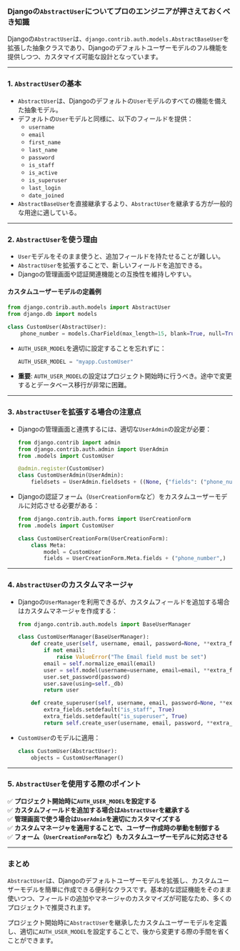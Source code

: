 ### Djangoの`AbstractUser`についてプロのエンジニアが押さえておくべき知識

Djangoの`AbstractUser`は、`django.contrib.auth.models.AbstractBaseUser`を拡張した抽象クラスであり、Djangoのデフォルトユーザーモデルのフル機能を提供しつつ、カスタマイズ可能な設計となっています。

---

### **1. `AbstractUser`の基本**
- `AbstractUser`は、Djangoのデフォルトの`User`モデルのすべての機能を備えた抽象モデル。
- デフォルトの`User`モデルと同様に、以下のフィールドを提供：
  - `username`
  - `email`
  - `first_name`
  - `last_name`
  - `password`
  - `is_staff`
  - `is_active`
  - `is_superuser`
  - `last_login`
  - `date_joined`
- `AbstractBaseUser`を直接継承するより、`AbstractUser`を継承する方が一般的な用途に適している。

---

### **2. `AbstractUser`を使う理由**
- `User`モデルをそのまま使うと、追加フィールドを持たせることが難しい。
- `AbstractUser`を拡張することで、新しいフィールドを追加できる。
- Djangoの管理画面や認証関連機能との互換性を維持しやすい。

#### **カスタムユーザーモデルの定義例**
```python
from django.contrib.auth.models import AbstractUser
from django.db import models

class CustomUser(AbstractUser):
    phone_number = models.CharField(max_length=15, blank=True, null=True)
```
- `AUTH_USER_MODEL`を適切に設定することを忘れずに：
  ```python
  AUTH_USER_MODEL = "myapp.CustomUser"
  ```
- **重要**: `AUTH_USER_MODEL`の設定はプロジェクト開始時に行うべき。途中で変更するとデータベース移行が非常に困難。

---

### **3. `AbstractUser`を拡張する場合の注意点**
- Djangoの管理画面と連携するには、適切な`UserAdmin`の設定が必要：
  ```python
  from django.contrib import admin
  from django.contrib.auth.admin import UserAdmin
  from .models import CustomUser

  @admin.register(CustomUser)
  class CustomUserAdmin(UserAdmin):
      fieldsets = UserAdmin.fieldsets + ((None, {"fields": ("phone_number",)}),)
  ```
- Djangoの認証フォーム（`UserCreationForm`など）をカスタムユーザーモデルに対応させる必要がある：
  ```python
  from django.contrib.auth.forms import UserCreationForm
  from .models import CustomUser

  class CustomUserCreationForm(UserCreationForm):
      class Meta:
          model = CustomUser
          fields = UserCreationForm.Meta.fields + ("phone_number",)
  ```
  
---

### **4. `AbstractUser`のカスタムマネージャ**
- Djangoの`UserManager`を利用できるが、カスタムフィールドを追加する場合はカスタムマネージャを作成する：
  ```python
  from django.contrib.auth.models import BaseUserManager

  class CustomUserManager(BaseUserManager):
      def create_user(self, username, email, password=None, **extra_fields):
          if not email:
              raise ValueError("The Email field must be set")
          email = self.normalize_email(email)
          user = self.model(username=username, email=email, **extra_fields)
          user.set_password(password)
          user.save(using=self._db)
          return user

      def create_superuser(self, username, email, password=None, **extra_fields):
          extra_fields.setdefault("is_staff", True)
          extra_fields.setdefault("is_superuser", True)
          return self.create_user(username, email, password, **extra_fields)
  ```
- `CustomUser`のモデルに適用：
  ```python
  class CustomUser(AbstractUser):
      objects = CustomUserManager()
  ```

---

### **5. `AbstractUser`を使用する際のポイント**
✅ **プロジェクト開始時に`AUTH_USER_MODEL`を設定する**  
✅ **カスタムフィールドを追加する場合は`AbstractUser`を継承する**  
✅ **管理画面で使う場合は`UserAdmin`を適切にカスタマイズする**  
✅ **カスタムマネージャを適用することで、ユーザー作成時の挙動を制御する**  
✅ **フォーム（`UserCreationForm`など）もカスタムユーザーモデルに対応させる**

---

### **まとめ**
`AbstractUser`は、Djangoのデフォルトユーザーモデルを拡張し、カスタムユーザーモデルを簡単に作成できる便利なクラスです。基本的な認証機能をそのまま使いつつ、フィールドの追加やマネージャのカスタマイズが可能なため、多くのプロジェクトで推奨されます。

プロジェクト開始時に`AbstractUser`を継承したカスタムユーザーモデルを定義し、適切に`AUTH_USER_MODEL`を設定することで、後から変更する際の手間を省くことができます。